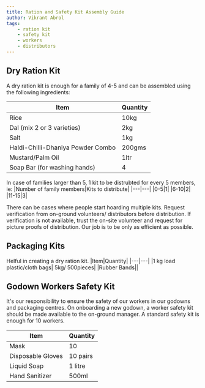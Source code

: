 ```yaml
---
title: Ration and Safety Kit Assembly Guide
author: Vikrant Abrol
tags:
	- ration kit
	- safety kit
	- workers
	- distributors
---
```


## Dry Ration Kit
A dry ration kit is enough for a family of 4-5 and can be assembled using the following ingredients: 

|Item| Quantity|
|---|---|
|Rice | 10kg|
|Dal (mix 2 or 3 varieties) | 2kg|
|Salt | 1kg|
|Haldi-Chilli-Dhaniya Powder Combo | 200gms|
|Mustard/Palm Oil | 1ltr|
|Soap Bar (for washing hands) | 4|

In case of families larger than 5, 1 kit to be distrubted for every 5 members, ie:
|Number of family members|Kits to distribute|
|---|---|
|0-5|1|
|6-10|2|
|11-15|3|

There can be cases where people start hoarding multiple kits. Request verification from on-ground volunteers/ distributors before distribution. If verification is not available, trust the on-site volunteer and request for picture proofs of distribution. Our job is to be only as efficient as possible.

## Packaging Kits
Helful in creating a dry ration kit.
|Item|Quantity|
|---|---|
|1 kg load plastic/cloth bags| 5kg/ 500pieces|
|Rubber Bands||

## Godown Workers Safety Kit
It's our responsibility to ensure the safety of our workers in our godowns and packaging centres. On onboarding a new godown, a worker safety kit should be made available to the on-ground manager. A standard safety kit is enough for 10 workers.

|Item|Quantity|
|---|---|
|Mask|10|
|Disposable Gloves|10 pairs|
|Liquid Soap|1 litre|
|Hand Sanitizer| 500ml|
